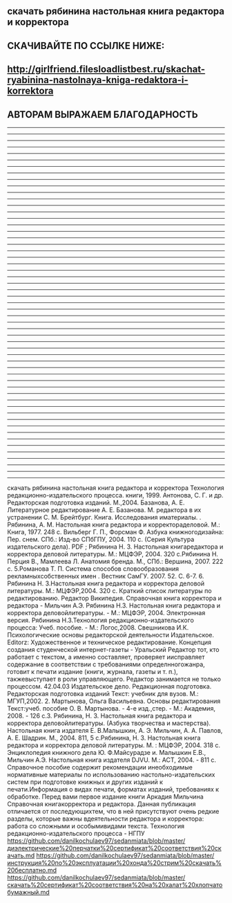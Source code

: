скачать рябинина настольная книга редактора и корректора
--------------------------------------------------
СКАЧИВАЙТЕ ПО ССЫЛКЕ НИЖЕ:
--------------------------------------------------
http://girlfriend.filesloadlistbest.ru/skachat-ryabinina-nastolnaya-kniga-redaktora-i-korrektora
--------------------------------------------------
АВТОРАМ ВЫРАЖАЕМ БЛАГОДАРНОСТЬ
--------------------------------------------------
--------------------------------------------------
--------------------------------------------------
--------------------------------------------------
--------------------------------------------------
--------------------------------------------------
--------------------------------------------------
--------------------------------------------------
--------------------------------------------------
--------------------------------------------------
--------------------------------------------------
--------------------------------------------------
--------------------------------------------------
--------------------------------------------------
--------------------------------------------------
--------------------------------------------------
--------------------------------------------------
--------------------------------------------------
--------------------------------------------------
--------------------------------------------------
--------------------------------------------------
--------------------------------------------------
--------------------------------------------------
--------------------------------------------------
--------------------------------------------------
--------------------------------------------------
--------------------------------------------------
--------------------------------------------------
--------------------------------------------------
--------------------------------------------------
--------------------------------------------------
--------------------------------------------------
--------------------------------------------------
--------------------------------------------------
--------------------------------------------------
--------------------------------------------------
--------------------------------------------------
--------------------------------------------------
--------------------------------------------------
--------------------------------------------------
--------------------------------------------------
--------------------------------------------------
--------------------------------------------------
--------------------------------------------------
--------------------------------------------------
--------------------------------------------------
--------------------------------------------------
--------------------------------------------------
--------------------------------------------------
--------------------------------------------------
--------------------------------------------------
--------------------------------------------------
--------------------------------------------------
--------------------------------------------------
--------------------------------------------------
--------------------------------------------------
скачать рябинина настольная книга редактора и корректора Технология редакционно-издательского процесса. книги, 1999. Антонова, С. Г. и др. Редакторская подготовка изданий.  М.,2004. Базанова, А. Е. Литературное редактирование  А. Е. Базанова.  М. редактора в их устранении С. М. Брейтбург.  Книга. Исследования иматериалы. . Рябинина, А. М. Настольная книга редактора и корректораделовой. М.: Книга, 1977.  248 с. Вильберг Г. П., Форсман Ф. Азбука книжногодизайна: Пер. снем.  СПб.: Изд-во СПбГПУ, 2004.  110 с.  (Серия Культура издательского дела).  PDF ; Рябинина Н. З. Настольная книгаредактора и корректора деловой литературы.  М.: МЦФЭР, 2004.  320 с.Рябинина Н. Перция В., Мамлеева Л. Анатомия бренда. М., СПб.: Вершина, 2007. 222 с. 5.Романова Т. П. Система способов словообразования рекламныхсобственных имен . Вестник СамГУ. 2007.  52. С. 6-7. 6. Рябинина Н. 3.Настольная книга редактора и корректора деловой литературы. М.: МЦФЭР,2004. 320 с. Краткий список литературы по редактированию. Редактор  Википедия. Справочная книга корректора и редактора - Мильчин А.Э. Рябинина Н.З. Настольная книга редактора и корректора деловойлитературы. - М.: МЦФЭР, 2004. Электронная версия. Рябинина Н.З.Технология редакционно-издательского процесса: Учеб. пособие. - М.: Логос,2008. Свешникова И.К. Психологические основы редакторской деятельности Издательское. Editorz: Художественное и техническое редактирование. Концепция создания студенческой интернет-газеты - Уральский
Редактор  тот, кто работает с текстом, а именно составляет, проверяет иисправляет содержание в соответствии с требованиями определнногожанра, готовит к печати издание (книги, журнала, газеты и т. п.), такжевыступает в роли управляющего. Редактор занимается не только процессом. 42.04.03 Издательское дело. Редакционная подготовка. Редакторская подготовка изданий Текст: учебник для вузов.  М.: МГУП,2002. 2. Мартынова, Ольга Васильевна. Основы редактирования Текст:учеб. пособие  О. В. Мартынова. - 4-е изд.,стер. - М.: Академия, 2008. - 126 с.3. Рябинина, Н. З. Настольная книга редактора и корректора деловойлитературы. (Азбука творчества и мастерства). Настольная книга издателя  Е. В.Малышкин, А. Э. Мильчин, А. А. Павлов, А. Е. Шадрин.  М., 2004.  811, 5 с.Рябинина, Н. З. Настольная книга редактора и корректора деловой литературы.  М. : МЦФЭР, 2004.  318 с. Энциклопедия книжного дела  Ю. Ф.Майсурадзе и. Малышкин Е.В., Мильчин А.Э. Настольная книга издателя DJVU. М.: АСТ, 2004. - 811 с. Справочное пособие содержит рекомендации инеобходимые нормативные материалы по использованию настольно-издательских систем при подготовке книжных и других изданий к печати.Информация о видах печати, форматах изданий, требованиях к обработке. Перед вами первое издание книги Аркадия Мильчина Справочная книгакорректора и редактора. Данная публикация отличается от последующихтем, что в ней присутствуют очень редкие разделы, которые важны вдеятельности редактора и корректора: работа со сложными и особымивидами текста. Технология редакционно-издательского процесса - НГПУ
https://github.com/danilkochulaev97/sedanmiata/blob/master/диэлектрические%20перчатки%20сертификат%20соответствия%20скачать.md
https://github.com/danilkochulaev97/sedanmiata/blob/master/инструкция%20по%20эксплуатации%20хонда%20стрим%20скачать%20бесплатно.md
https://github.com/danilkochulaev97/sedanmiata/blob/master/скачать%20сертификат%20соответствия%20на%20халат%20хлопчатобумажный.md